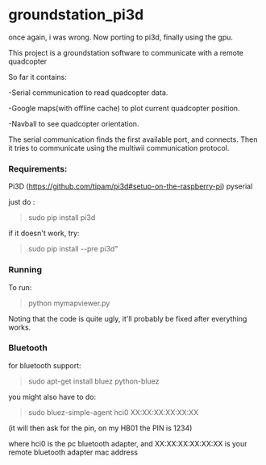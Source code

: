 groundstation_pi3d
==================

once again, i was wrong.
Now porting to pi3d, finally using the gpu.


This project is a groundstation software to communicate with a remote quadcopter

So far it contains:

-Serial communication to read quadcopter data.

-Google maps(with offline cache) to plot current quadcopter position.

-Navball to see quadcopter orientation.

The serial communication finds the first available port, and connects. Then it tries to communicate using the multiwii communication protocol.


### Requirements: ###
Pi3D (https://github.com/tipam/pi3d#setup-on-the-raspberry-pi)
pyserial


just do :
>sudo pip install pi3d   

if it doesn't work, try:

>sudo pip install --pre pi3d"

### Running ###
To run:

>python mymapviewer.py

Noting that the code is quite ugly, it'll probably be fixed after everything works.


### Bluetooth ###

for bluetooth support:

>sudo apt-get install bluez python-bluez

you might also have to do:

> sudo bluez-simple-agent hci0 XX:XX:XX:XX:XX:XX

(it will then ask for the pin, on my HB01 the PIN is 1234)

where hci0 is the pc bluetooth adapter, and XX:XX:XX:XX:XX:XX is your remote bluetooth adapter mac address
